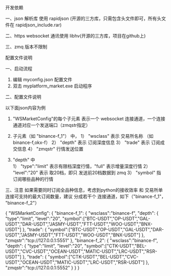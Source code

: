 开发依赖

一、json 解析库  使用 rapidjson (开源的三方库，只需包含头文件即可，所有头文件在 rapidjson_include.rar)

二、https websocket 通讯使用 libhv(开源的三方库，项目在github上)

三、zmq 版本不限制





配置文件说明

一、启动流程
1.  编辑 myconfig.json 配置文件
2.  双击 myplatform_market.exe 启动程序

二、配置文件说明

以下面json内容为例

1.  "WSMarketConfig"的每个子元素 表示一个 websocket 连接通道，一个连接通道对应一个发送端口（zmqstr指定）

2.  子元素（如 "binance-f_1"） 中，
    1） "wsclass" 表示 交易所名称  （如binance-f,okx-f）
    2） "depth" 表示 订阅深度信息
    3） "trade" 表示 订阅成交信息
    4） "zmqstr" 行情发送位置

3.  "depth" 中  
    1） "type":"limit" 表示有限档深度行情，"full" 表示增量深度行情
    2） "level":"20" 表示 取20档，即只 发送前20档数据到 zmq
    3） "symbol" 指 订阅哪些品种的行情

三、注意
如果需要同时订阅全品种信息，考虑到python的接收效率 和 交易所单连接可支持的最大订阅数量，建议 分成若干个 连接通道，如下（"binance-f_1"， "binance-f_2"）

{
    "WSMarketConfig":
    {
        "binance-f_1":
        {
            "wsclass":"binance-f",
            "depth":
            {
                "type":"limit",
                "level":"20",
                "symbol":["BTC-USDT","OP-USDT","GAL-USDT","DAR-USDT","JASMY-USDT","FTT-USDT","WOO-USDT","BNX-USDT"]
            },
            "trade":
            {
                "symbol":["BTC-USDT","OP-USDT","GAL-USDT","DAR-USDT","JASMY-USDT","FTT-USDT","WOO-USDT","BNX-USDT"]
            },          
            "zmqstr":"tcp://127.0.0.1:5551"
        },
        "binance-f_2":
        {
            "wsclass":"binance-f",
            "depth":
            {
                "type":"limit",
                "level":"20",
                "symbol":["CTK-USDT","BEL-USDT","CVC-USDT","OCEAN-USDT","MATIC-USDT","LRC-USDT","RSR-USDT"]
            },
            "trade":
            {
                "symbol":["CTK-USDT","BEL-USDT","CVC-USDT","OCEAN-USDT","MATIC-USDT","LRC-USDT","RSR-USDT"]
            },          
            "zmqstr":"tcp://127.0.0.1:5552"
        }
    }
}
